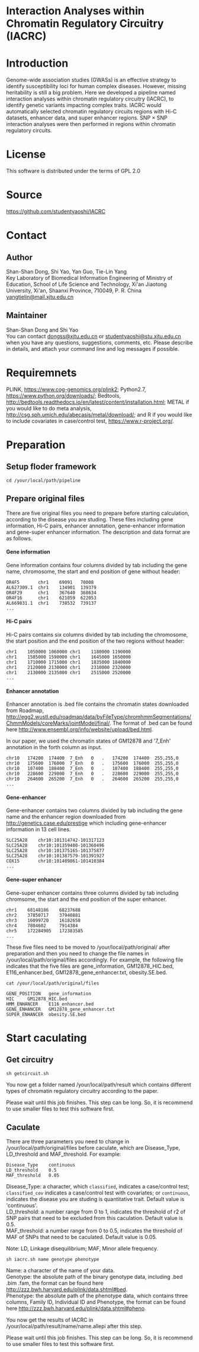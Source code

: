 # Interaction Analyses within Chromatin Regulatory Circuitry (IACRC)

# Introduction

Genome-wide association studies (GWASs) is an effective strategy to identify susceptibility loci for human complex diseases. However, missing heritability is still a big problem. Here we developed a pipeline named interaction analyses within chromatin regulatory circuitry (IACRC), to identify genetic variants impacting complex traits. IACRC would automatically selected chromatin regulatory circuits regions with Hi-C datasets, enhancer data, and super enhancer regions. SNP × SNP interaction analyses were then performed in regions within chromatin regulatory circuits.

# License

This software is distributed under the terms of GPL 2.0

# Source

https://github.com/studentyaoshi/IACRC

# Contact

## Author

Shan-Shan Dong, Shi Yao, Yan Guo, Tie-Lin Yang </br>
Key Laboratory of Biomedical Information Engineering of Ministry of Education, School of Life Science and Technology, Xi'an Jiaotong University, Xi'an, Shaanxi Province, 710049, P. R. China </br>
yangtielin@mail.xjtu.edu.cn

## Maintainer

Shan-Shan Dong and Shi Yao </br>
You can contact dongss@xjtu.edu.cn or studentyaoshi@stu.xjtu.edu.cn when you have any questions, suggestions, comments, etc. Please describe in details, and attach your command line and log messages if possible.

# Requiremnets

PLINK, https://www.cog-genomics.org/plink2; Python2.7, https://www.python.org/downloads/; Bedtools, http://bedtools.readthedocs.io/en/latest/content/installation.html; METAL if you would like to do meta analysis, http://csg.sph.umich.edu/abecasis/metal/download/; and R if you would like to include covariates in case/control test, https://www.r-project.org/.

# Preparation

## Setup floder framework

```
cd /your/local/path/pipeline
```

## Prepare original files
There are five original files you need to prepare before starting calculation, according to the disease you are studing. These files including gene information, Hi-C pairs, enhancer annotation, gene-enhancer information and gene-super enhancer information. The description and data format are as follows.

#### Gene information

Gene information contains four columns divided by tab including the gene name, chromosome, the start and end position of gene without header:

```
OR4F5		chr1	69091	70008
AL627309.1	chr1	134901	139379
OR4F29		chr1	367640	368634
OR4F16		chr1	621059	622053
AL669831.1	chr1	738532	739137
...
```

#### Hi-C pairs

Hi-C pairs contains six columns divided by tab including the chromosome, the start position and the end position of the two regions without  header:

```
chr1	1050000	1060000	chr1	1180000	1190000
chr1	1585000	1590000	chr1	1645000	1650000
chr1	1710000	1715000	chr1	1835000	1840000
chr1	2120000	2130000	chr1	2310000	2320000
chr1	2130000	2135000	chr1	2515000	2520000
...
```

#### Enhancer annotation

Enhancer annotation is .bed file contains the chromatin states downloaded from Roadmap, http://egg2.wustl.edu/roadmap/data/byFileType/chromhmmSegmentations/ChmmModels/coreMarks/jointModel/final/. The format of .bed can be found here http://www.ensembl.org/info/website/upload/bed.html.

In our paper, we used the chromatin states of GM12878 and '7_Enh' annotation in the forth column as input.

```
chr10	174200	174400	7_Enh	0	.	174200	174400	255,255,0
chr10	175600	176000	7_Enh	0	.	175600	176000	255,255,0
chr10	187400	188400	7_Enh	0	.	187400	188400	255,255,0
chr10	228600	229000	7_Enh	0	.	228600	229000	255,255,0
chr10	264600	265200	7_Enh	0	.	264600	265200	255,255,0
...
```

#### Gene-enhancer
Gene-enhancer contains two columns divided by tab including the gene name and the enhancer region downloaded from http://genetics.case.edu/prestige which including gene-enhancer information in 13 cell lines.

```
SLC25A28	chr10:101314742-101317123
SLC25A28	chr10:101359480-101360496
SLC25A28	chr10:101375165-101375877
SLC25A28	chr10:101387579-101391927
COX15		chr10:101409861-101410384
...
```

#### Gene-super enhancer
Gene-super enhancer contains three columns divided by tab including chromsome, the start and the end position of the super enhancer.

```
chr1	68148186	68237688
chr2	37850717	37940881
chr3	16099720	16182650
chr4	7804602		7914384
chr5	172284905	172383585
...
```
These five files need to be moved to /your/local/path/original/ after preparation and then you need to change the file names in /your/local/path/original/files accordingly. For example, the following file indicates that the five files are gene_information, GM12878_HIC.bed, E116_enhancer.bed, GM12878_gene_enhancer.txt, obesity.SE.bed.

```
cat /your/local/path/original/files
```

```
GENE_POSITION	gene_information
HIC		GM12878_HIC.bed
HMM_ENHANCER	E116_enhancer.bed
GENE_ENHANCER	GM12878_gene_enhancer.txt
SUPER_ENHANCER	obesity.SE.bed
```

# Start caculating

## Get circuitry
```
sh getcircuit.sh
```
You now get a folder named /your/local/path/result which contains different types of chromatin regulatory circuitry according to the paper.

Please wait until this job finishes.
This step can be long. So, it is recommend to use smaller files to test this software first.

## Caculate

There are three parameters you need to change in /your/local/path/original/files before caculate, which are Disease_Type, LD_threshold and MAF_threshold. For example:

```
Disease_Type	continuous
LD_threshold	0.5
MAF_threshold	0.05
```

Disease_Type: a character, which `classified`, indicates a case/control test; `classified_cov` indicates a case/control test with covariates; or `continuous`, indicates the disease you are studing is quantitative trait. Default value is 'continuous'.</br>
LD_threshold: a number range from 0 to 1, indicates the threshold of r2 of SNP pairs that need to be excluded from this caculation. Default value is 0.5.</br>
MAF_threshold: a number range from 0 to 0.5, indicates the threshold of MAF of SNPs that need to be caculated. Default value is 0.05.

Note: LD, Linkage disequilibrium; MAF, Minor allele frequency.

```
sh iacrc.sh name genotype phenotype
```

Name: a character of the name of your data. </br>
Genotype: the absolute path of the binary genotype data, including .bed .bim .fam, the format can be found here http://zzz.bwh.harvard.edu/plink/data.shtml#bed. </br>
Phenotype: the absolute path of the phenotype data, which contains three columns, Family ID, Individual ID and Phenotype, the format can be found here http://zzz.bwh.harvard.edu/plink/data.shtml#pheno.

You now get the results of IACRC in /your/local/path/result/name/name.allepi after this step.

Please wait until this job finishes. This step can be long. So, it is recommend to use smaller files to test this software first.

